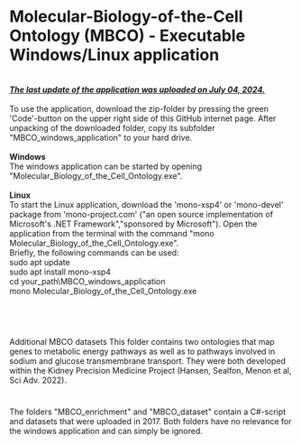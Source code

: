 # Molecular-Biology-of-the-Cell Ontology (MBCO) - Executable Windows/Linux application
<br>
<b><i><u>The last update of the application was uploaded on July 04, 2024.</u></i></b><br>
<br>
To use the application, download the zip-folder by pressing the green 'Code'-button on the upper right side of this GitHub internet page. After unpacking of the downloaded folder, copy its subfolder "MBCO_windows_application" to your hard drive.<br>
<br>
<b>Windows</b><br>
The windows application can be started by opening "Molecular_Biology_of_the_Cell_Ontology.exe".<br>
<br>
<b>Linux</b><br>
To start the Linux application, download the 'mono-xsp4' or 'mono-devel' package from 'mono-project.com' ("an open source implementation of Microsoft's .NET Framework","sponsored by Microsoft"). Open the application from the terminal with the command "mono Molecular_Biology_of_the_Cell_Ontology.exe".<br>
Briefly, the following commands can be used:<br>
sudo apt update<br>
sudo apt install mono-xsp4<br>
cd your_path\MBCO_windows_application<br>
mono Molecular_Biology_of_the_Cell_Ontology.exe<br>
<br>
<br>

#
Additional MBCO datasets
This folder contains two ontologies that map genes to metabolic energy pathways as well as to pathways involved in sodium and glucose transmembrane transport. They were both developed within the Kidney Precision Medicine Project (Hansen, Sealfon, Menon et al, Sci Adv. 2022).

#
The folders "MBCO_enrichment" and "MBCO_dataset" contain a C#-script and datasets that were uploaded in 2017. Both folders have no relevance for the windows application and can simply be ignored.
